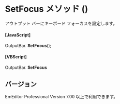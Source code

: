 # SetFocus メソッド ()

アウトプット バーにキーボード フォーカスを設定します。

#### \[JavaScript\]

OutputBar. **SetFocus**();

#### \[VBScript\]

OutputBar. **SetFocus**

## バージョン

EmEditor Professional Version 7.00 以上で利用できます。
